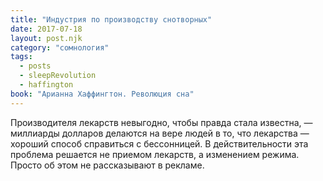 ```yaml
---
title: "Индустрия по производству снотворных"
date: 2017-07-18
layout: post.njk
category: "сомнология"
tags:
  - posts
  - sleepRevolution
  - haffington
book: "Арианна Хаффингтон. Революция сна"
---
```


Производителя лекарств невыгодно, чтобы правда стала известна, — миллиарды долларов делаются на вере людей в то, что лекарства — хороший способ справиться с бессонницей. В действительности эта проблема решается не приемом лекарств, а изменением режима. Просто об этом не рассказывают в рекламе.

